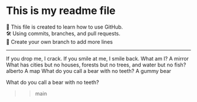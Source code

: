 # This is my readme file

🚀 This file is created to learn how to use GitHub.  
🛠️ Using commits, branches, and pull requests.  
🌿 Create your own branch to add more lines

---

If you drop me, I crack. If you smile at me, I smile back. What am I?
A mirror
What has cities but no houses, forests but no trees, and water but no fish?
 alberto
A map
What do you call a bear with no teeth?
A gummy bear

What do you call a bear with no teeth?
>> main
